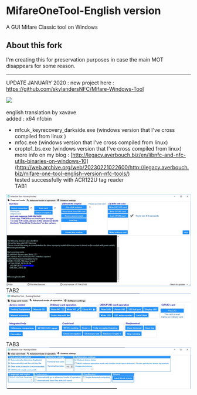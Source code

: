 # MifareOneTool-English version
A GUI Mifare Classic tool on Windows<br>

## About this fork

I'm creating this for preservation purposes in case the main MOT disappears for some reason.

--------------------------------

UPDATE JANUARY 2020 : new project here : https://github.com/skylandersNFC/Mifare-Windows-Tool

<a href="https://github.com/xavave/Mifare-Windows-Tool"><img src="https://user-images.githubusercontent.com/3501675/73345370-3cb78d80-4284-11ea-8c17-e67fa8b54adc.png" /></a>

english translation by xavave<br>
added : x64 nfcbin <br>
+ mfcuk_keyrecovery_darkside.exe (windows version that I've cross compiled from linux )<br>
+ mfoc.exe (windows version that I've cross compiled from linux)
+ cropto1_bs.exe (windows version that I've cross compiled from linux)
<br>more info on my blog : [http://legacy.averbouch.biz/en/libnfc-and-nfc-utils-binaries-on-windows-10](http://web.archive.org/web/20230221022600/http://legacy.averbouch.biz/mifare-one-tool-english-version-nfc-tools/)
<br>tested successfully with ACR122U tag reader
<br> TAB1 <br>
<img src="https://raw.githubusercontent.com/skylandersNFC/MifareOneTool-English/master/images/1st%20tab.jpg"/>
<br> TAB2 <br>
<img src="https://raw.githubusercontent.com/skylandersNFC/MifareOneTool-English/master/images/2nd%20tab.jpg"/>
<br> TAB3 <br>
<img src="https://raw.githubusercontent.com/skylandersNFC/MifareOneTool-English/master/images/3rd%20tab.jpg"/>

